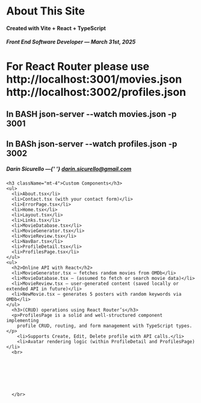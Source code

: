 <div className="container mt-4">
    <h1>About This Site</h1>
    <h4>Created with Vite + React + TypeScript</h4>
    <h5>Front End Software Developer — March 31st, 2025</h5>
    <h1> For React Router please use
         http://localhost:3001/movies.json
         http://localhost:3002/profiles.json</h1>
    <h2>In BASH json-server --watch movies.json -p 3001</h2>
    <h2>In BASh json-server --watch profiles.json -p 3002</h2>
    <h5>
      Darin Sicurello —{' '}
      <a href="mailto:darin.sicurello@gmail.com">darin.sicurello@gmail.com</a>
    </h5>

    <h3 className="mt-4">Custom Components</h3>
    <ul>
      <li>About.tsx</li>
      <li>Contact.tsx (with your contact form)</li>
      <li>ErrorPage.tsx</li>
      <li>Home.tsx</li>
      <li>Layout.tsx</li>
      <li>Links.tsx</li>
      <li>MovieDatabase.tsx</li>
      <li>MovieGenerator.tsx</li>
      <li>MovieReview.tsx</li>
      <li>NavBar.tsx</li>
      <li>ProfileDetail.tsx</li>
      <li>ProfilesPage.tsx</li>
    </ul>
    <ul>
      <h2>Online API with React</h2>
      <li>MovieGenerator.tsx — fetches random movies from OMDb</li>
      <li>MovieDatabase.tsx — (assumed to fetch or search movie data)</li>
      <li>MovieReview.tsx — user-generated content (saved locally or extended API in future)</li>
      <li>NewMovie.tsx — generates 5 posters with random keywords via OMDb</li>
    </ul>
      <h3>(CRUD) operations using React Router’s</h3>
      <p>ProfilesPage is a solid and well-structured component implementing 
        profile CRUD, routing, and form management with TypeScript types.</p>
        <li>Supports Create, Edit, Delete profile with API calls.</li>
        <li>Avatar rendering logic (within ProfileDetail and ProfilesPage)</li>
      <br>
      
      
      
      
      
      
      
      </br>
  </div>
